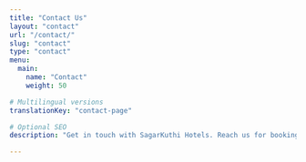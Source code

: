 ```yaml
---
title: "Contact Us"
layout: "contact"
url: "/contact/"
slug: "contact"
type: "contact"
menu:
  main:
    name: "Contact"
    weight: 50

# Multilingual versions
translationKey: "contact-page"

# Optional SEO
description: "Get in touch with SagarKuthi Hotels. Reach us for bookings, support, or inquiries."

---
```

